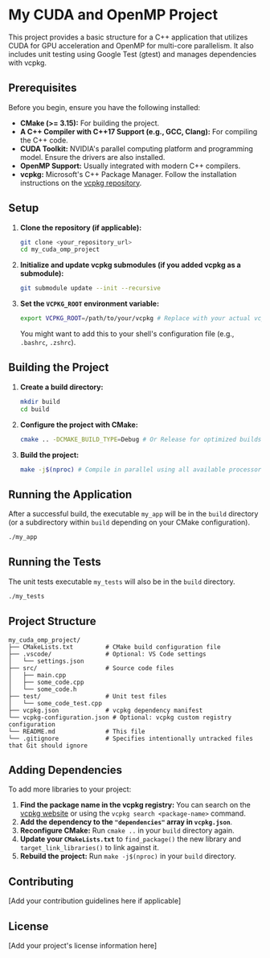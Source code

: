# My CUDA and OpenMP Project

This project provides a basic structure for a C++ application that utilizes CUDA for GPU acceleration and OpenMP for multi-core parallelism. It also includes unit testing using Google Test (gtest) and manages dependencies with vcpkg.

## Prerequisites

Before you begin, ensure you have the following installed:

* **CMake (>= 3.15):** For building the project.
* **A C++ Compiler with C++17 Support (e.g., GCC, Clang):** For compiling the C++ code.
* **CUDA Toolkit:** NVIDIA's parallel computing platform and programming model. Ensure the drivers are also installed.
* **OpenMP Support:** Usually integrated with modern C++ compilers.
* **vcpkg:** Microsoft's C++ Package Manager. Follow the installation instructions on the [vcpkg repository](https://github.com/microsoft/vcpkg).

## Setup

1.  **Clone the repository (if applicable):**
    ```bash
    git clone <your_repository_url>
    cd my_cuda_omp_project
    ```

2.  **Initialize and update vcpkg submodules (if you added vcpkg as a submodule):**
    ```bash
    git submodule update --init --recursive
    ```

3.  **Set the `VCPKG_ROOT` environment variable:**
    ```bash
    export VCPKG_ROOT=/path/to/your/vcpkg # Replace with your actual vcpkg path
    ```
    You might want to add this to your shell's configuration file (e.g., `.bashrc`, `.zshrc`).

## Building the Project

1.  **Create a build directory:**
    ```bash
    mkdir build
    cd build
    ```

2.  **Configure the project with CMake:**
    ```bash
    cmake .. -DCMAKE_BUILD_TYPE=Debug # Or Release for optimized builds
    ```

3.  **Build the project:**
    ```bash
    make -j$(nproc) # Compile in parallel using all available processors
    ```

## Running the Application

After a successful build, the executable `my_app` will be in the `build` directory (or a subdirectory within `build` depending on your CMake configuration).

```bash
./my_app
````

## Running the Tests

The unit tests executable `my_tests` will also be in the `build` directory.

```bash
./my_tests
```

## Project Structure

```
my_cuda_omp_project/
├── CMakeLists.txt         # CMake build configuration file
├── .vscode/               # Optional: VS Code settings
│   └── settings.json
├── src/                   # Source code files
│   ├── main.cpp
│   ├── some_code.cpp
│   └── some_code.h
├── test/                  # Unit test files
│   └── some_code_test.cpp
├── vcpkg.json             # vcpkg dependency manifest
└── vcpkg-configuration.json # Optional: vcpkg custom registry configuration
└── README.md              # This file
└── .gitignore             # Specifies intentionally untracked files that Git should ignore
```

## Adding Dependencies

To add more libraries to your project:

1.  **Find the package name in the vcpkg registry:** You can search on the [vcpkg website](https://www.google.com/search?q=https://vcpkg.io/packages) or using the `vcpkg search <package-name>` command.
2.  **Add the dependency to the `"dependencies"` array in `vcpkg.json`**.
3.  **Reconfigure CMake:** Run `cmake ..` in your `build` directory again.
4.  **Update your `CMakeLists.txt`** to `find_package()` the new library and `target_link_libraries()` to link against it.
5.  **Rebuild the project:** Run `make -j$(nproc)` in your `build` directory.

## Contributing

[Add your contribution guidelines here if applicable]

## License

[Add your project's license information here]
